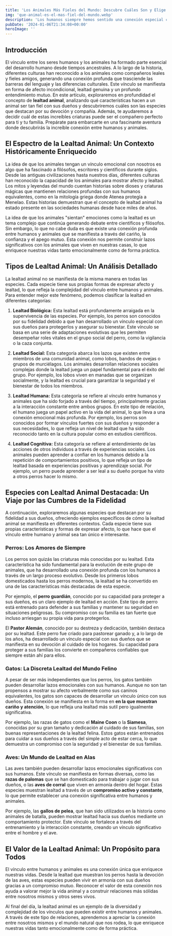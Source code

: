 ```yaml
---
title: 'Los Animales Más Fieles del Mundo: Descubre Cuáles Son y Elige Tu Compañero Perfecto - Camuflaje Militar'
img: 'que-animal-es-el-mas-fiel-del-mundo.webp'
description: 'Los humanos siempre hemos sentido una conexión especial con otros seres vivos. Desde la antigüedad, diferentes culturas han considerado a los animales como'
pubDate: '2024-01-06T21:34:08+00:00'
heroImage: ''
---
```

    
  ## Introducción

El vínculo entre los seres humanos y los animales ha formado parte esencial del desarrollo humano desde tiempos ancestrales. A lo largo de la historia, diferentes culturas han reconocido a los animales como compañeros leales y fieles amigos, generando una conexión profunda que trasciende las barreras del lenguaje y las diferencias culturales. Este vínculo se manifiesta en forma de afecto incondicional, lealtad genuina y un profundo entendimiento mutuo. En este artículo, exploraremos en profundidad el concepto de **lealtad animal**, analizando qué características hacen a un animal ser tan fiel con sus dueños y descubriremos cuáles son las especies que destacan por su devoción y compañía. Además, te ayudaremos a decidir cuál de estas increíbles criaturas puede ser el compañero perfecto para ti y tu familia. Prepárate para embarcarte en una fascinante aventura donde descubrirás la increíble conexión entre humanos y animales.

## El Espectro de la Lealtad Animal: Un Contexto Históricamente Enriquecido

La idea de que los animales tengan un vínculo emocional con nosotros es algo que ha fascinado a filósofos, escritores y científicos durante siglos. Desde las antiguas civilizaciones hasta nuestros días, diferentes culturas han reconocido la capacidad de los animales para mostrar afecto y lealtad. Los mitos y leyendas del mundo cuentan historias sobre dioses y criaturas mágicas que mantienen relaciones profundas con sus humanos equivalentes, como en la mitología griega donde Atenea protegía a Menelao. Estas historias demuestran que el concepto de lealtad animal ha estado presente en las sociedades humanas desde hace miles de años.

La idea de que los animales "sientan" emociones como la lealtad es un tema complejo que continúa generando debate entre científicos y filósofos. Sin embargo, lo que no cabe duda es que existe una conexión profunda entre humanos y animales que se manifiesta a través del cariño, la confianza y el apego mutuo. Esta conexión nos permite construir lazos significativos con los animales que viven en nuestras casas, lo que enriquece nuestras vidas tanto emocionalmente como de forma práctica.

## Tipos de Lealtad Animal: Un Análisis Detallado

La lealtad animal no se manifiesta de la misma manera en todas las especies. Cada especie tiene sus propias formas de expresar afecto y lealtad, lo que refleja la complejidad del vínculo entre humanos y animales. Para entender mejor este fenómeno, podemos clasificar la lealtad en diferentes categorías:

1. **Lealtad Biológica:** Esta lealtad está profundamente arraigada en la supervivencia de las especies. Por ejemplo, los perros son conocidos por su fidelidad debido a que han desarrollado un vínculo especial con sus dueños para protegerlos y asegurar su bienestar. Este vínculo se basa en una serie de adaptaciones evolutivas que les permiten desempeñar roles vitales en el grupo social del perro, como la vigilancia o la caza conjunta.

2. **Lealtad Social:** Esta categoría abarca los lazos que existen entre miembros de una comunidad animal, como lobos, bandos de ovejas o grupos de murciélagos. Los animales desarrollan relaciones sociales complejas donde la lealtad juega un papel fundamental para el éxito del grupo. Por ejemplo, los lobos viven en manadas que se organizan socialmente, y la lealtad es crucial para garantizar la seguridad y el bienestar de todos los miembros.

3. **Lealtad Humana:** Esta categoría se refiere al vínculo entre humanos y animales que ha sido forjado a través del tiempo, principalmente gracias a la interacción constante entre ambos grupos. En este tipo de relación, el humano juega un papel activo en la vida del animal, lo que lleva a una conexión emocional más profunda. Por ejemplo, los perros son conocidos por formar vínculos fuertes con sus dueños y responder a sus necesidades, lo que refleja un nivel de lealtad que ha sido reconocido tanto en la cultura popular como en estudios científicos.

4. **Lealtad Cognitiva:** Esta categoría se refiere al entendimiento de las acciones de otros individuos a través de experiencias sociales. Los animales pueden aprender a confiar en los humanos debido a la repetición de comportamientos positivos, lo que refleja un tipo de lealtad basada en experiencias positivas y aprendizaje social. Por ejemplo, un perro puede aprender a ser leal a su dueño porque ha visto a otros perros hacer lo mismo.

## Especies con Lealtad Animal Destacada: Un Viaje por las Cumbres de la Fidelidad

A continuación, exploraremos algunas especies que destacan por su fidelidad a sus dueños, ofreciendo ejemplos específicos de cómo la lealtad animal se manifiesta en diferentes contextos. Cada especie tiene sus propias características y formas de expresar afecto, lo que hace que el vínculo entre humano y animal sea tan único e interesante.

### Perros: Los Amores de Siempre

Los perros son quizás las criaturas más conocidas por su lealtad. Esta característica ha sido fundamental para la evolución de este grupo de animales, que ha desarrollado una conexión profunda con los humanos a través de un largo proceso evolutivo. Desde los primeros lobos domesticados hasta los perros modernos, la lealtad se ha convertido en una de las características más destacadas de esta especie.

Por ejemplo, el **perro guardián**, conocido por su capacidad para proteger a sus dueños, es un claro ejemplo de lealtad en acción. Este tipo de perro está entrenado para defender a sus familias y mantener su seguridad en situaciones peligrosas. Su compromiso con su familia es tan fuerte que incluso arriesgan su propia vida para protegerlos.

El **Pastor Alemán**, conocido por su destreza y dedicación, también destaca por su lealtad. Este perro fue criado para pastorear ganado y, a lo largo de los años, ha desarrollado un vínculo especial con sus dueños que se manifiesta en su devoción al cuidado de los hogares. Su capacidad para proteger a sus familias los convierte en compañeros confiables que siempre están ahí para ellos.

### Gatos: La Discreta Lealtad del Mundo Felino

A pesar de ser más independientes que los perros, los gatos también pueden desarrollar lazos emocionales con sus humanos. Aunque no son tan propensos a mostrar su afecto verbalmente como sus caninos equivalentes, los gatos son capaces de desarrollar un vínculo único con sus dueños. Esta conexión se manifiesta en la forma en **en la que muestran cariño y atención**, lo que refleja una lealtad más sutil pero igualmente significativa.

Por ejemplo, las razas de gatos como el **Maine Coon** o la **Siamesa**, conocidas por su gran tamaño y dedicación al cuidado de sus familias, son buenas representaciones de la lealtad felina. Estos gatos están entrenados para cuidar a sus dueños a través del simple acto de estar cerca, lo que demuestra un compromiso con la seguridad y el bienestar de sus familias.

### Aves: Un Mundo de Lealtad en Alas

Las aves también pueden desarrollar lazos emocionales significativos con sus humanos. Este vínculo se manifiesta en formas diversas, como las **razas de palomas** que se han domesticado para trabajar o jugar con sus dueños, o las **aves de corral** que viven en armonía dentro del hogar. Estas especies muestran lealtad a través de un **compromiso activo y constante**, lo que permite establecer una conexión significativa entre humanos y animales.

Por ejemplo, las **gallos de pelea**, que han sido utilizados en la historia como animales de batalla, pueden mostrar lealtad hacia sus dueños mediante un comportamiento protector. Este vínculo se fortalece a través del entrenamiento y la interacción constante, creando un vínculo significativo entre el hombre y el ave.

## El Valor de la Lealtad Animal: Un Propósito para Todos

El vínculo entre humanos y animales es una conexión única que enriquece nuestras vidas. Desde la lealtad que muestran los perros hasta la devoción de las aves, estas especies pueden vivir en armonía con sus dueños gracias a un compromiso mutuo. Reconocer el valor de esta conexión nos ayuda a valorar mejor la vida animal y a construir relaciones más sólidas entre nosotros mismos y otros seres vivos.

Al final del día, la lealtad animal es un ejemplo de la diversidad y complejidad de los vínculos que pueden existir entre humanos y animales. A través de este tipo de relaciones, aprendemos a apreciar la conexión entre nosotros mismos y el mundo natural que nos rodea, lo que enriquece nuestras vidas tanto emocionalmente como de forma práctica.

  